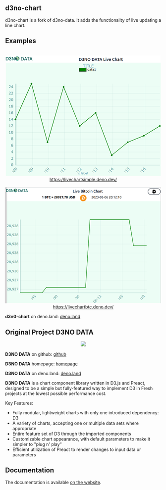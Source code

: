 ## d3no-chart

d3no-chart is a fork of d3no-data. It adds the functionality of live updating a line chart.

## Examples

<p align="center">
  <br>
  <a href="https://livechartsimple.deno.dev/">
    <img src="images/livechartsimple.png" width="500" alt="d3nodata" /> </a><br>

  <a href="https://livechartsimple.deno.dev/">
    https://livechartsimple.deno.dev/</a><br>

  <br>

  <a href="https://livechartbtc.deno.dev/">
    <img src="images/livechartBTC.png" width="500" alt="d3nodata" /> </a><br>

  <a href="https://livechartbtc.deno.dev/">
    https://livechartbtc.deno.dev/</a><br>

</p>

**d3n0-chart** on deno.land:
  <a href="https://deno.land/x/d3no-chart">
    deno.land
  </a>






## Original Project D3NO DATA

<p align="center" id="top"><img src="https://user-images.githubusercontent.com/103704106/186263018-98f1f8d8-97e2-472e-8abc-0c4a8b15ad32.svg"></img></p>

**D3NO DATA** on github:
  <a href="https://github.com/oslabs-beta/d3no-data">
    github
  </a>

**D3NO DATA** homepage:
  <a href="https://d3nodata.deno.dev/">
    homepage
  </a>

**D3NO DATA** on deno.land:
  <a href="https://deno.land/x/d3nodata">
    deno.land
  </a>


**D3NO DATA** is a chart component library written in D3.js and Preact, designed to be a simple but fully-featured way to implement D3 in Fresh projects at the lowest possible performance cost.

Key Features:
- Fully modular, lightweight charts with only one introduced dependency: D3
- A variety of charts, accepting one or multiple data sets where appropriate
- Entire feature set of D3 through the imported components
- Customizable chart appearance, with default parameters to make it simpler to "plug n' play"
- Efficient utilization of Preact to render changes to input data or parameters

## Documentation

The documentation is available [on the website](https://d3nodata.deno.dev/docs).

